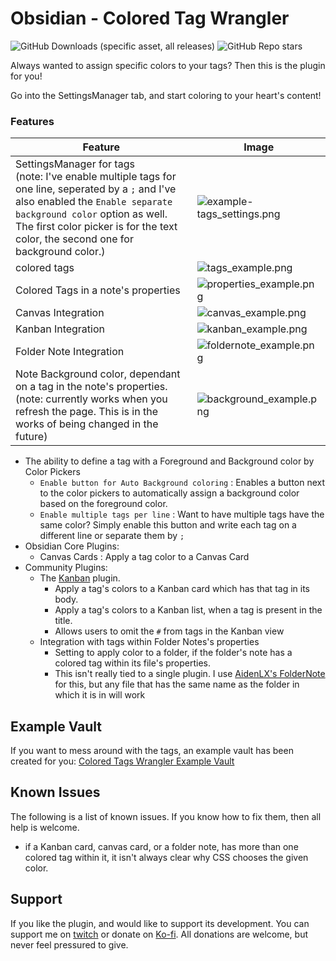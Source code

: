 # Obsidian - Colored Tag Wrangler
<span>
	<img alt="GitHub Downloads (specific asset, all releases)" src="https://img.shields.io/github/downloads/code-of-chaos/obsidian-colored_tags_wrangler/main.js">
	<img alt="GitHub Repo stars" src="https://img.shields.io/github/stars/code-of-chaos/obsidian-colored_tags_wrangler">
</span>

Always wanted to assign specific colors to your tags? Then this is the plugin for you!

Go into the SettingsManager tab, and start coloring to your heart's content!

### Features

| Feature                                                                                                                                                                                                                                                   | Image                                                                                                                                                |
|-----------------------------------------------------------------------------------------------------------------------------------------------------------------------------------------------------------------------------------------------------------|------------------------------------------------------------------------------------------------------------------------------------------------------|
| SettingsManager for tags <br> (note: I've enable multiple tags for one line, seperated by a `;` and I've also enabled the `Enable separate background color` option as well. The first color picker is for the text color, the second one for background color.) | ![example-tags_settings.png](https://raw.githubusercontent.com/code-of-chaos/obsidian-colored_tags_wrangler/master/assets/example-tags_settings.png) |
| colored tags                                                                                                                                                                                                                                              | ![tags_example.png](https://raw.githubusercontent.com/code-of-chaos/obsidian-colored_tags_wrangler/master/assets/example-tags.png)                   |
| Colored Tags in a note's properties                                                                                                                                                                                                                       | ![properties_example.png](https://raw.githubusercontent.com/code-of-chaos/obsidian-colored_tags_wrangler/master/assets/example-properties.png)       |
| Canvas Integration                                                                                                                                                                                                                                        | ![canvas_example.png](https://raw.githubusercontent.com/code-of-chaos/obsidian-colored_tags_wrangler/master/assets/example-canvas.png)               |
| Kanban Integration                                                                                                                                                                                                                                        | ![kanban_example.png](https://raw.githubusercontent.com/code-of-chaos/obsidian-colored_tags_wrangler/master/assets/example-kanban.png)               |
| Folder Note Integration                                                                                                                                                                                                                                   | ![foldernote_example.png](https://raw.githubusercontent.com/code-of-chaos/obsidian-colored_tags_wrangler/master/assets/example-folder_note.png)      |
| Note Background color, dependant on a tag in the note's properties. <br> (note: currently works when you refresh the page. This is in the works of being changed in the future)                                                                           | ![background_example.png](https://raw.githubusercontent.com/code-of-chaos/obsidian-colored_tags_wrangler/master/assets/example-note_background.png)  |

- The ability to define a tag with a Foreground and Background color by Color Pickers
	- `Enable button for Auto Background coloring` : Enables a button next to the color pickers to automatically assign a background color based on the foreground color.
    - `Enable multiple tags per line` : Want to have multiple tags have the same color? Simply enable this button and write each tag on a different line or separate them by `;`
- Obsidian Core Plugins:
	- Canvas Cards : Apply a tag color to a Canvas Card
- Community Plugins:
  - The [Kanban](https://github.com/mgmeyers/obsidian-kanban) plugin.
	- Apply a tag's colors to a Kanban card which has that tag in its body.
	- Apply a tag's colors to a Kanban list, when a tag is present in the title.
	- Allows users to omit the `#` from tags in the Kanban view
  - Integration with tags within Folder Notes's properties
    - Setting to apply color to a folder, if the folder's note has a colored tag within its file's properties.
    - This isn't really tied to a single plugin. I use [AidenLX's FolderNote](https://github.com/aidenlx/alx-folder-note) for this, but any file that has the same name as the folder in which it is in will work

## Example Vault
If you want to mess around with the tags, an example vault has been created for you:
[Colored Tags Wrangler Example Vault](https://github.com/code-of-chaos/obsidian-colored_tags_wrangler-example_vault)

## Known Issues
The following is a list of known issues. If you know how to fix them, then all help is welcome.
- if a Kanban card, canvas card, or a folder note, has more than one colored tag within it, it isn't always clear why CSS chooses the given color.


## Support
If you like the plugin, and would like to support its development. You can support me on [twitch](https://www.twitch.tv/andreassasdev) or donate on [Ko-fi](https://www.twitch.tv/andreassasdev).
All donations are welcome, but never feel pressured to give.
